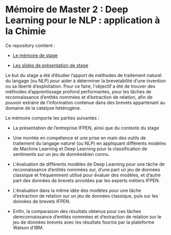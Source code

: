# Mémoire de Master 2 : Deep Learning pour le NLP : application à la Chimie

Ce repository contient :

- [Le mémoire de stage](https://github.com/aminaghoul/Deep-Learning-NLP/blob/main/RapportStage_AminaGhoul.pdf) 

- [Les slides de présentation de stage](https://github.com/aminaghoul/Deep-Learning-NLP/blob/main/PresentationStage.pptx) 
 
Le but du stage a été d’étudier l’apport de méthodes de traitement naturel du langage (ou NLP) pour aider à déterminer la brevetabilité d’une invention ou sa liberté d’exploitation. Pour ce faire, l'objectif a été de trouver des méthodes d’apprentissage profond performantes, pour les tâches de reconnaissance d’entités nommées et d’extraction de relation, afin de pouvoir extraire de l’information contenue dans des brevets appartenant au domaine de la catalyse hétérogène. 

Le mémoire comporte les parties suivantes :  
  - La présentation de l’entreprise IFPEN, ainsi que du contexte du stage
  
  - Une montée en compétence et une prise en main des outils de traitement du langage naturel (ou NLP) en appliquant différents modèles de Machine Learning et Deep Learning pour la classification de sentiments sur un jeu de donnéesbien connu.
  
  - L'évaluation de différents modèles de Deep Learning pour une tâche de reconnaissance d’entités nommées sur, d’une part un jeu de données classique et fréquemment utilisé pour évaluer des modèles, et d’autre part des données de brevets annotées par les experts métiers IFPEN.
  
  - L'évaluation dans la même idée des modèles pour une tâche d’extraction de relation sur un jeu de données classique, puis sur les données de brevets IFPEN.
  
  - Enfin, la comparaison des résultats obtenus pour ces tâches dereconnaissance d’entités nommées et d’extraction de relation sur le jeu de données brevets avec les résultats fournis par la plateforme Watson d’IBM.

